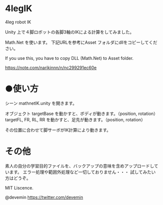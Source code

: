 # 4legIK
4leg robot IK

Unity 上で４脚ロボットの各脚3軸のIKによる計算をしてみました。

Math.Net を使います。
下記URLを参考にAsset フォルダにdllをコピーしてください。



If you use this, you have to copy DLL (Math.Net) to Asset folder.

https://note.com/narikinnn/n/nc299291ec60e


# ●使い方
シーン mathnetIK.unity を開きます。

オブジェクト
targetBase を動かすと、ボディが動きます。（position, rotation）
targetFL, FR, RL, RR を動かすと、足先が動きます。（position, rotation）

その位置に合わせて脚サーボがIK計算により動きます。

# その他
素人の自分の学習目的ファイルを、バックアップの意味を含めアップロードしています。
エラー処理や範囲外処理など一切しておりません・・・
試してみたい方はどうぞ。



MIT Liscence.


@devemin
https://twitter.com/devemin
